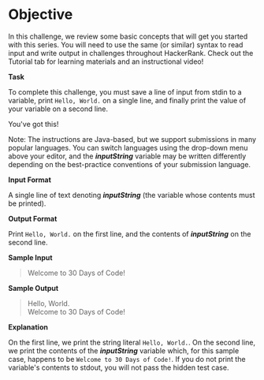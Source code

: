 # Objective

In this challenge, we review some basic concepts that will get you started with this series. You will need to use the same (or similar) syntax to read input and write output in challenges throughout HackerRank. Check out the Tutorial tab for learning materials and an instructional video!

**Task**

To complete this challenge, you must save a line of input from stdin to a variable, print `Hello, World.` on a single line, and finally print the value of your variable on a second line.

You've got this!

Note: The instructions are Java-based, but we support submissions in many popular languages. You can switch languages using the drop-down menu above your editor, and the ***inputString*** variable may be written differently depending on the best-practice conventions of your submission language.

**Input Format**

A single line of text denoting ***inputString*** (the variable whose contents must be printed).


**Output Format**

Print `Hello, World.` on the first line, and the contents of ***inputString*** on the second line.


**Sample Input**

>Welcome to 30 Days of Code!

**Sample Output**

>Hello, World.  
>Welcome to 30 Days of Code!


**Explanation**

On the first line, we print the string literal `Hello, World.`. On the second line, we print the contents of the ***inputString*** variable which, for this sample case, happens to be `Welcome to 30 Days of Code!`. If you do not print the variable's contents to stdout, you will not pass the hidden test case.
